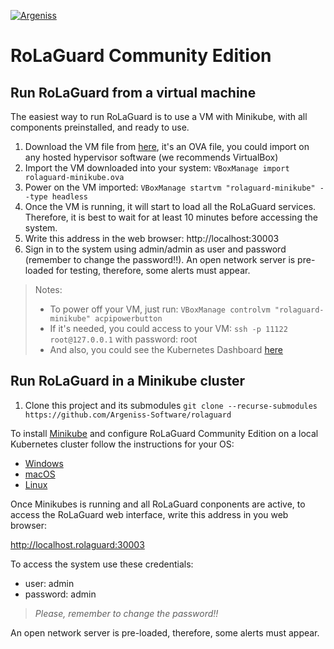 [![Argeniss](https://media-exp1.licdn.com/dms/image/C4E0BAQECczwxIh_lPg/company-logo_200_200/0?e=1593043200&v=beta&t=6L_SOvjBESf5QRyxgCznlBMmo-gPkq-4f1bhtEmID7U)](https://argeniss.com/)

# RoLaGuard Community Edition

## Run RoLaGuard from a virtual machine

The easiest way to run RoLaGuard is to use a VM with Minikube, with all components preinstalled, and ready to use.
1. Download the VM file from [here](https://rolaguard-community.s3-us-west-2.amazonaws.com/ova/rolaguard-minikube_20200418.ova), it's an OVA file, you could import on any hosted hypervisor software (we recommends VirtualBox)
1. Import the VM downloaded into your system: `VBoxManage import rolaguard-minikube.ova`
1. Power on the VM imported: `VBoxManage startvm "rolaguard-minikube" --type headless`
1. Once the VM is running, it will start to load all the RoLaGuard services. Therefore, it is best to wait for at least 10 minutes before accessing the system.
1. Write this address in the web browser: http://localhost:30003
1. Sign in to the system using admin/admin as user and password (remember to change the password!!). An open network server is pre-loaded for testing, therefore, some alerts must appear. 

> Notes:
>* To power off your VM, just run: `VBoxManage controlvm "rolaguard-minikube" acpipowerbutton`
>* If it's needed, you could access to your VM: `ssh -p 11122 root@127.0.0.1` with password: root
>* And also, you could see the Kubernetes Dashboard [here](http://127.0.0.1:8001/api/v1/namespaces/kubernetes-dashboard/services/http:kubernetes-dashboard:/proxy/)
 
## Run RoLaGuard in a Minikube cluster

1. Clone this project and its submodules `git clone --recurse-submodules https://github.com/Argeniss-Software/rolaguard`

To install [Minikube](https://minikube.sigs.k8s.io/) and configure RoLaGuard Community Edition on a local Kubernetes cluster follow the instructions for your OS:

* [Windows](./minikube/scripts/windows/README.md)
* [macOS](./minikube/scripts/mac/README.md)
* [Linux](./minikube/scripts/linux/README.md)

Once Minikubes is running and all RoLaGuard conponents are active, to access the RoLaGuard web interface, write this address in you web browser:

http://localhost.rolaguard:30003

To access the system use these credentials:

* user: admin
* password: admin

> _Please, remember to change the password!!_

An open network server is pre-loaded, therefore, some alerts must appear.